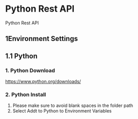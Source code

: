 # Python Rest API
Python Rest API

## 1Environment Settings

## 1.1 Python 
### 1. Python Download
https://www.python.org/downloads/

### 2. Python Install
1. Please make sure to avoid blank spaces in the folder path
2. Select Addt to Python to Environment Variables
